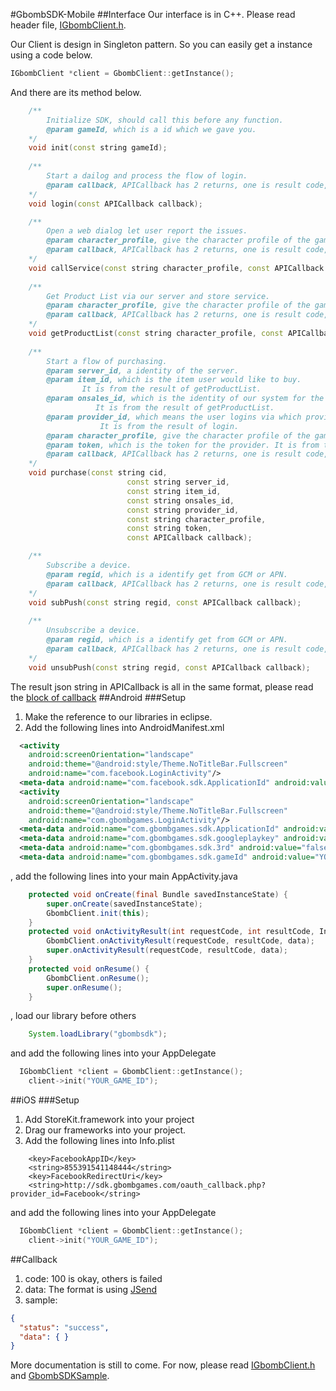 #GbombSDK-Mobile
##Interface
Our interface is in C++.
Please read header file, [IGbombClient.h](https://github.com/Asgard-Entertainment/GbombSDK-Mobile/blob/master/Android/GbombSDKWrapper/jni/include/IGbombClient.h).

Our Client is design in Singleton pattern. So you can easily get a instance using a code below.
``` C++
IGbombClient *client = GbombClient::getInstance();
```
And there are its method below.
``` C++
    /**
    	Initialize SDK, should call this before any function.
    	@param gameId, which is a id which we gave you.
    */
    void init(const string gameId);
    
    /**
    	Start a dailog and process the flow of login.
    	@param callback, APICallback has 2 returns, one is result code, the other is result json string.
    */
    void login(const APICallback callback);

    /**
    	Open a web dialog let user report the issues.
    	@param character_profile, give the character profile of the game in query string format.
        @param callback, APICallback has 2 returns, one is result code, the other is result json string.
    */
    void callService(const string character_profile, const APICallback callback);
    
    /**
    	Get Product List via our server and store service.
    	@param character_profile, give the character profile of the game in query string format.
    	@param callback, APICallback has 2 returns, one is result code, the other is result json string.
    */
    void getProductList(const string character_profile, const APICallback callback);
    
    /**
    	Start a flow of purchasing.
    	@param server_id, a identity of the server.
    	@param item_id, which is the item user would like to buy. 
    			It is from the result of getProductList.
    	@param onsales_id, which is the identity of our system for the item. 
    			   It is from the result of getProductList.
    	@param provider_id, which means the user logins via which provider, like Facebook or something else.
    			    It is from the result of login.
    	@param character_profile, give the character profile of the game in query string format.
    	@param token, which is the token for the provider. It is from the result of login.
    	@param callback, APICallback has 2 returns, one is result code, the other is result json string.
    */
    void purchase(const string cid,
                          const string server_id, 
                          const string item_id,
                          const string onsales_id,
                          const string provider_id,
                          const string character_profile,
                          const string token,
                          const APICallback callback);

    /**
    	Subscribe a device.
    	@param regid, which is a identify get from GCM or APN.
    	@param callback, APICallback has 2 returns, one is result code, the other is result json string.
    */
    void subPush(const string regid, const APICallback callback);
    
    /**
    	Unsubscribe a device.
    	@param regid, which is a identify get from GCM or APN.
    	@param callback, APICallback has 2 returns, one is result code, the other is result json string.
    */
    void unsubPush(const string regid, const APICallback callback);
```
The result json string in APICallback is all in the same format, please read the [block of callback](https://github.com/Asgard-Entertainment/GbombSDK-Mobile/blob/master/README.md#callback)
##Android
###Setup
1. Make the reference to our libraries in eclipse.
2. Add the following lines into AndroidManifest.xml
```xml
  <activity
    android:screenOrientation="landscape"
    android:theme="@android:style/Theme.NoTitleBar.Fullscreen"
    android:name="com.facebook.LoginActivity"/>
  <meta-data android:name="com.facebook.sdk.ApplicationId" android:value="@string/facebook_app_id"/>
  <activity
    android:screenOrientation="landscape"
    android:theme="@android:style/Theme.NoTitleBar.Fullscreen"
    android:name="com.gbombgames.LoginActivity"/>
  <meta-data android:name="com.gbombgames.sdk.ApplicationId" android:value="@string/gbomb_app_id"/>
  <meta-data android:name="com.gbombgames.sdk.googleplaykey" android:value="YOUR_IAP_KEY" />
  <meta-data android:name="com.gbombgames.sdk.3rd" android:value="false"/>
  <meta-data android:name="com.gbombgames.sdk.gameId" android:value="YOUR_GAME_ID"/>
```
, add the following lines into your main AppActivity.java
```java
	protected void onCreate(final Bundle savedInstanceState) {
		super.onCreate(savedInstanceState);
		GbombClient.init(this);
	}
	protected void onActivityResult(int requestCode, int resultCode, Intent data) {
		GbombClient.onActivityResult(requestCode, resultCode, data);
		super.onActivityResult(requestCode, resultCode, data);
	}
	protected void onResume() {
		GbombClient.onResume();
		super.onResume();
	}
```
, load our library before others
``` java
	System.loadLibrary("gbombsdk");
```
and add the following lines into your AppDelegate
``` cpp
  IGbombClient *client = GbombClient::getInstance();
	client->init("YOUR_GAME_ID");
```
##iOS
###Setup
1. Add StoreKit.framework into your project
2. Drag our frameworks into your project.
3. Add the following lines into Info.plist
``` plist
	<key>FacebookAppID</key>
	<string>855391541148444</string>
	<key>FacebookRedirectUri</key>
	<string>http://sdk.gbombgames.com/oauth_callback.php?provider_id=Facebook</string>
```
and add the following lines into your AppDelegate
``` cpp
  IGbombClient *client = GbombClient::getInstance();
	client->init("YOUR_GAME_ID");
```
##Callback
1. code: 100 is okay, others is failed
2. data: The format is using [JSend](http://labs.omniti.com/labs/jsend)
3. sample:
``` json
{
  "status": "success", 
  "data": { }
}
```

More documentation is still to come. For now, please read [IGbombClient.h](https://github.com/Asgard-Entertainment/GbombSDK-Mobile/blob/master/Android/GbombSDKWrapper/jni/include/IGbombClient.h) and [GbombSDKSample](https://github.com/Asgard-Entertainment/GbombSDK-Mobile/tree/master/GbombSDKSample).
